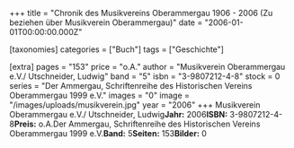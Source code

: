 +++
title = "Chronik des Musikvereins Oberammergau 1906 - 2006 (Zu beziehen über Musikverein Oberammergau)"
date = "2006-01-01T00:00:00.000Z"

[taxonomies]
categories = ["Buch"]
tags = ["Geschichte"]

[extra]
pages = "153"
price = "o.A."
author = "Musikverein Oberammergau e.V./ Utschneider, Ludwig"
band = "5"
isbn = "3-9807212-4-8"
stock = 0
series = "Der Ammergau, Schriftenreihe des Historischen Vereins Oberammergau 1999 e.V."
images = "0"
image = "/images/uploads/musikverein.jpg"
year = "2006"
+++
Musikverein Oberammergau e.V./ Utschneider, Ludwig**Jahr:** 2006**ISBN:** 3-9807212-4-8**Preis:** o.A.Der Ammergau, Schriftenreihe des Historischen Vereins Oberammergau 1999 e.V.**Band:** 5**Seiten:** 153**Bilder:** 0
